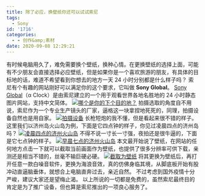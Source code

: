 ```yaml
---
title: 除了必应，换壁纸你还可以试试索尼
tags:
  - Sony
id: '1716'
categories:
  - - 创作&amp;素材
date: 2020-09-08 12:29:21
---
```


有时候电脑用久了，难免需要换个壁纸，换种心情。在更换壁纸的选择上面，可能有不少朋友会直接选择必应壁纸，但是如果你是一个喜欢旅游的朋友，有具体的目标地的话，难道不希望看到你想去的地方一天 24 小时分别都是什么样子吗？ 索尼有个有趣的网站刚好可以满足你的这个要求，它叫做 **Sony Global**。 [Sony Global](https://www.sony.net/united/clock/)（α Clock）是由索尼建立的一个用于观看世界各地名胜地的 24 小时静态图片网站，支持中文简体。 [![哪个是你的下个目的地？](https://i.loli.net/2020/09/08/i2KhAmoDEuxCOc4.png)](https://i.loli.net/2020/09/08/i2KhAmoDEuxCOc4.png) 拍摄选取的角度自不用说，索尼作为一个专业生产镜头的厂家，逼格这一块拿捏地死死的，同理，拍摄设备自然也是用自家。 [![拍摄设备](https://i.loli.net/2020/09/08/hP9frTquiLSCeYo.png)](https://i.loli.net/2020/09/08/hP9frTquiLSCeYo.png) 长枪短炮的我不懂，但是看起来很不错的样子。 这里我们以济州岛火山岛为例，下面是它四点钟的样子，你见过凌晨四点的济州岛吗？ [![凌晨四点的济州火山岛](https://i.loli.net/2020/09/08/L7pF6ogr5kWuhCR.png)](https://i.loli.net/2020/09/08/L7pF6ogr5kWuhCR.png) 不得不说一寸长一寸强，夜拍还是很牛逼的，下面是它七点钟的样子。 [![早晨七点的济州火山岛](https://i.loli.net/2020/09/08/N6wsjPeXdx3W8YB.png)](https://i.loli.net/2020/09/08/N6wsjPeXdx3W8YB.png) 本文最开始说了壁纸，在网站的任何地方点击一下就可以截取当前画面作为壁纸，也提供了很多分辨率可供下载，亲测还是相当不错的，丝毫不输巨硬必硬。 [![截取为壁纸](https://i.loli.net/2020/09/08/97GbMDHLtwB15yR.png)](https://i.loli.net/2020/09/08/97GbMDHLtwB15yR.png) 将其更换为壁纸后，再打开任意一款白噪音软件，更换为海浪音效，真的仿佛身临其境，从脚底板开始有股冲动直逼脑垂体，就想合上电脑直奔过去，亲近自然。 不过考虑到国外疫情十分严峻，建议大家还是望梅止渴。 以上所说的一切都是免费的，虽然索尼最终目的肯定是为了推广设备，但也算是索尼推出的一项良心服务了。
